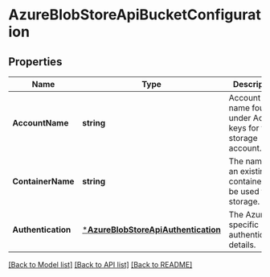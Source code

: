 # AzureBlobStoreApiBucketConfiguration

## Properties
Name | Type | Description | Notes
------------ | ------------- | ------------- | -------------
**AccountName** | **string** | Account name found under Access keys for the storage account. | [default to null]
**ContainerName** | **string** | The name of an existing container to be used for storage. | [default to null]
**Authentication** | [***AzureBlobStoreApiAuthentication**](AzureBlobStoreApiAuthentication.md) | The Azure specific authentication details. | [default to null]

[[Back to Model list]](../README.md#documentation-for-models) [[Back to API list]](../README.md#documentation-for-api-endpoints) [[Back to README]](../README.md)


